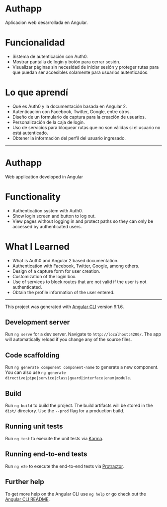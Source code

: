 # Authapp
 Aplicacion web desarrollada en Angular.

 # Funcionalidad
 * Sistema de autenticación con Auth0.
 * Mostrar pantalla de login y botón para cerrar sesión.
 * Visualizar páginas sin necesidad de iniciar sesión y proteger rutas para que puedan ser accesibles solamente para usuarios autenticados.

 # Lo que aprendí
 * Qué es Auth0 y la documentación basada en Angular 2.
 * Autenticación con Facebook, Twitter, Google, entre otros.
 * Diseño de un formulario de captura para la creación de usuarios.
 * Personalización de la caja de login.
 * Uso de servicios para bloquear rutas que no son válidas si el usuario no está autenticado.
 * Obtener la información del perfil del usuario ingresado.

 ------------------------------------------------------------
 # Authapp
 Web application developed in Angular

 # Functionality
 * Authentication system with Auth0.
 * Show login screen and button to log out.
 * View pages without logging in and protect paths so they can only be accessed by authenticated users.

 # What I Learned
 * What is Auth0 and Angular 2 based documentation.
 * Authentication with Facebook, Twitter, Google, among others.
 * Design of a capture form for user creation.
 * Customization of the login box.
 * Use of services to block routes that are not valid if the user is not authenticated.
 * Obtain the profile information of the user entered.



 ------------------------------------------------------------

This project was generated with [Angular CLI](https://github.com/angular/angular-cli) version 9.1.6.

## Development server

Run `ng serve` for a dev server. Navigate to `http://localhost:4200/`. The app will automatically reload if you change any of the source files.

## Code scaffolding

Run `ng generate component component-name` to generate a new component. You can also use `ng generate directive|pipe|service|class|guard|interface|enum|module`.

## Build

Run `ng build` to build the project. The build artifacts will be stored in the `dist/` directory. Use the `--prod` flag for a production build.

## Running unit tests

Run `ng test` to execute the unit tests via [Karma](https://karma-runner.github.io).

## Running end-to-end tests

Run `ng e2e` to execute the end-to-end tests via [Protractor](http://www.protractortest.org/).

## Further help

To get more help on the Angular CLI use `ng help` or go check out the [Angular CLI README](https://github.com/angular/angular-cli/blob/master/README.md).
